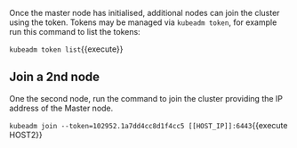 Once the master node has initialised, additional nodes can join the cluster using the token. Tokens may be managed via `kubeadm token`, for example run this command to list the tokens:

`kubeadm token list`{{execute}}

## Join a 2nd node

One the second node, run the command to join the cluster providing the IP address of the Master node.

`kubeadm join --token=102952.1a7dd4cc8d1f4cc5 [[HOST_IP]]:6443`{{execute HOST2}}
